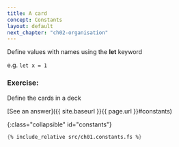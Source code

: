 ```yaml
---
title: A card
concept: Constants
layout: default
next_chapter: "ch02-organisation"
---
```


Define values with names using the __let__ keyword

e.g. `let x = 1 `

### Exercise:

Define the cards in a deck

[See an answer]({{ site.baseurl }}{{ page.url }}#constants)

{:class="collapsible" id="constants"}
```fsharp
{% include_relative src/ch01.constants.fs %}

```
